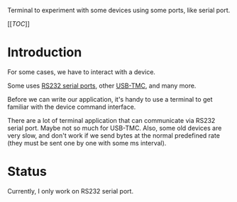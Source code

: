 
Terminal to experiment with some devices using some ports, like serial port.

[[_TOC_]]

# Introduction

For some cases, we have to interact with a device.

Some uses [RS232 serial ports](https://en.wikipedia.org/wiki/RS-232),
other [USB-TMC](https://www.usb.org/document-library/test-measurement-class-specification),
and many more.

Before we can write our application,
it's handy to use a terminal to get familiar with the device command interface.

There are a lot of terminal application that can communicate via RS232 serial port.
Maybe not so much for USB-TMC.
Also, some old devices are very slow,
and don't work if we send bytes at the normal predefined rate
(they must be sent one by one with some ms interval).

# Status

Currently, I only work on RS232 serial port.
